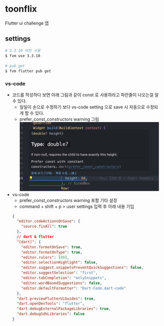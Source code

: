 # toonflix

Flutter ui challenge 앱

## settings

```bash
# 3.3.10 버전 사용
$ fvm use 3.3.10

# pub get
$ fvm flutter pub get
```

### vs-code

- 코드를 작성하다 보면 아래 그림과 같이 const 로 사용하라고 파란줄이 나오는걸 알 수 있다.
  - 일일이 손으로 수정하기 보다 vs-code setting 으로 save 시 자동으로 수정되게 할 수 있다.
  - prefer_const_constructors warning 그림
    ![dart(prefer_const_constructors) warning](/readme/prefer_const_constructors.png)
- vs-code
  - prefer_const_constructors warning 포함 기타 설정
  - command + shift + p > user settings 입력 후 아래 내용 기입
  ```json
  {
    "editor.codeActionsOnSave": {
      "source.fixAll": true
    },
    // dart & flutter
    "[dart]": {
      "editor.formatOnSave": true,
      "editor.formatOnType": true,
      "editor.rulers": [80],
      "editor.selectionHighlight": false,
      "editor.suggest.snippetsPreventQuickSuggestions": false,
      "editor.suggestSelection": "first",
      "editor.tabCompletion": "onlySnippets",
      "editor.wordBasedSuggestions": false,
      "editor.defaultFormatter": "Dart-Code.dart-code"
    },
    "dart.previewFlutterUiGuides": true,
    "dart.openDevTools": "flutter",
    "dart.debugExternalPackageLibraries": true,
    "dart.debugSdkLibraries": false
  }
  ```
